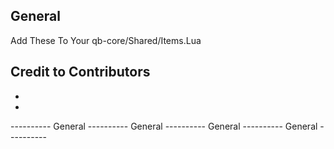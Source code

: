## General
Add These To Your qb-core/Shared/Items.Lua

## Credit to Contributors
 - 
 - 


----------  General  ----------  General  ----------  General  ----------  General  ----------
```lua














```